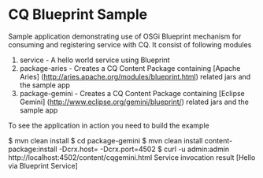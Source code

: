 CQ Blueprint Sample
================

Sample application demonstrating use of OSGi Blueprint mechanism for consuming and
registering service with CQ. It consist of following modules

1. service - A hello world service using Blueprint
2. package-aries - Creates a CQ Content Package containing [Apache Aries] (http://aries.apache.org/modules/blueprint.html) related jars and the sample app
3. package-gemini - Creates a CQ Content Package containing [Eclipse Gemini] (http://www.eclipse.org/gemini/blueprint/) related jars and the sample app

To see the application in action you need to build the example

  $ mvn clean install
  $ cd package-gemini
  $ mvn clean install content-package:install -Dcrx.host=<CQ Server> -Dcrx.port=4502
  $ curl -u admin:admin http://localhost:4502/content/cqgemini.html
    Service invocation result [Hello via Blueprint Service]


